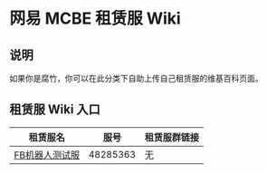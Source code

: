 # 网易 MCBE 租赁服 Wiki

## 说明

如果你是腐竹，你可以在此分类下自助上传自己租赁服的维基百科页面。

## 租赁服 Wiki 入口

| 租赁服名 | 服号 | 租赁服群链接 |
| --- | --- | --- |
| [FB机器人测试服](/rental_server_wikis/48285363/) | 48285363 | 无 |